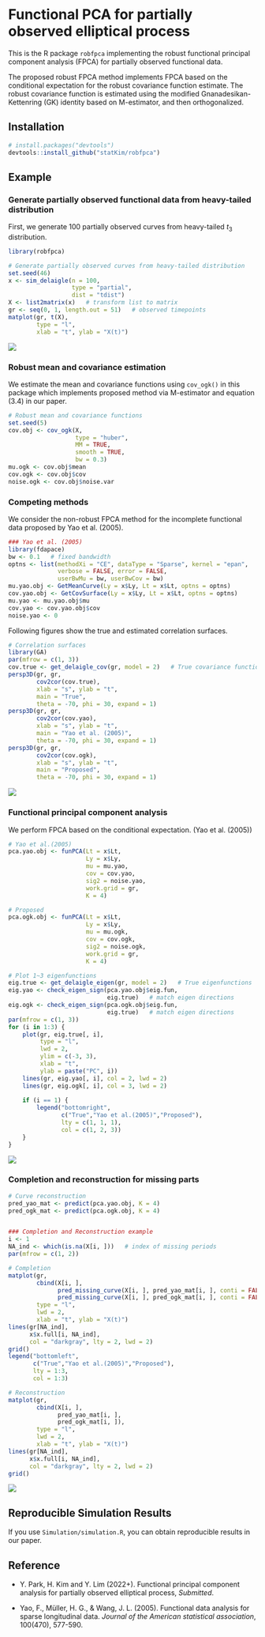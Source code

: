 
# Functional PCA for partially observed elliptical process

This is the R package `robfpca` implementing the robust functional
principal component analysis (FPCA) for partially observed functional
data.

The proposed robust FPCA method implements FPCA based on the conditional
expectation for the robust covariance function estimate. The robust
covariance function is estimated using the modified
Gnanadesikan-Kettenring (GK) identity based on M-estimator, and then
orthogonalized.

## Installation

``` r
# install.packages("devtools")
devtools::install_github("statKim/robfpca")
```

## Example

### Generate partially observed functional data from heavy-tailed distribution

First, we generate 100 partially observed curves from heavy-tailed
*t*<sub>3</sub> distribution.

``` r
library(robfpca)

# Generate partially observed curves from heavy-tailed distribution
set.seed(46)
x <- sim_delaigle(n = 100,
                  type = "partial",
                  dist = "tdist")
X <- list2matrix(x)   # transform list to matrix
gr <- seq(0, 1, length.out = 51)   # observed timepoints
matplot(gr, t(X), 
        type = "l",
        xlab = "t", ylab = "X(t)")
```

![](README_files/figure-gfm/unnamed-chunk-1-1.png)<!-- -->

### Robust mean and covariance estimation

We estimate the mean and covariance functions using `cov_ogk()` in this
package which implements proposed method via M-estimator and equation
(3.4) in our paper.

``` r
# Robust mean and covariance functions
set.seed(5)
cov.obj <- cov_ogk(X,
                   type = "huber",
                   MM = TRUE,
                   smooth = TRUE,
                   bw = 0.3)
mu.ogk <- cov.obj$mean
cov.ogk <- cov.obj$cov
noise.ogk <- cov.obj$noise.var
```

### Competing methods

We consider the non-robust FPCA method for the incomplete functional
data proposed by Yao et al. (2005).

``` r
### Yao et al. (2005)
library(fdapace)
bw <- 0.1   # fixed bandwidth
optns <- list(methodXi = "CE", dataType = "Sparse", kernel = "epan", 
              verbose = FALSE, error = FALSE,
              userBwMu = bw, userBwCov = bw)
mu.yao.obj <- GetMeanCurve(Ly = x$Ly, Lt = x$Lt, optns = optns)
cov.yao.obj <- GetCovSurface(Ly = x$Ly, Lt = x$Lt, optns = optns)
mu.yao <- mu.yao.obj$mu
cov.yao <- cov.yao.obj$cov
noise.yao <- 0
```

Following figures show the true and estimated correlation surfaces.

``` r
# Correlation surfaces
library(GA)
par(mfrow = c(1, 3))
cov.true <- get_delaigle_cov(gr, model = 2)   # True covariance function
persp3D(gr, gr, 
        cov2cor(cov.true),
        xlab = "s", ylab = "t",
        main = "True",
        theta = -70, phi = 30, expand = 1)
persp3D(gr, gr, 
        cov2cor(cov.yao),
        xlab = "s", ylab = "t", 
        main = "Yao et al. (2005)",
        theta = -70, phi = 30, expand = 1)
persp3D(gr, gr, 
        cov2cor(cov.ogk),
        xlab = "s", ylab = "t",
        main = "Proposed",
        theta = -70, phi = 30, expand = 1)
```

![](README_files/figure-gfm/unnamed-chunk-4-1.png)<!-- -->

### Functional principal component analysis

We perform FPCA based on the conditional expectation. (Yao et
al. (2005))

``` r
# Yao et al.(2005)
pca.yao.obj <- funPCA(Lt = x$Lt, 
                      Ly = x$Ly,
                      mu = mu.yao, 
                      cov = cov.yao, 
                      sig2 = noise.yao,
                      work.grid = gr,
                      K = 4)

# Proposed
pca.ogk.obj <- funPCA(Lt = x$Lt, 
                      Ly = x$Ly,
                      mu = mu.ogk, 
                      cov = cov.ogk, 
                      sig2 = noise.ogk,
                      work.grid = gr,
                      K = 4)
```

``` r
# Plot 1~3 eigenfunctions
eig.true <- get_delaigle_eigen(gr, model = 2)   # True eigenfunctions
eig.yao <- check_eigen_sign(pca.yao.obj$eig.fun, 
                            eig.true)   # match eigen directions
eig.ogk <- check_eigen_sign(pca.ogk.obj$eig.fun, 
                            eig.true)   # match eigen directions
par(mfrow = c(1, 3))
for (i in 1:3) {
    plot(gr, eig.true[, i],
         type = "l",
         lwd = 2,
         ylim = c(-3, 3),
         xlab = "t", 
         ylab = paste("PC", i))
    lines(gr, eig.yao[, i], col = 2, lwd = 2)
    lines(gr, eig.ogk[, i], col = 3, lwd = 2)
    
    if (i == 1) {
        legend("bottomright", 
               c("True","Yao et al.(2005)","Proposed"),
               lty = c(1, 1, 1),
               col = c(1, 2, 3))
    }
}
```

![](README_files/figure-gfm/unnamed-chunk-6-1.png)<!-- -->

### Completion and reconstruction for missing parts

``` r
# Curve reconstruction
pred_yao_mat <- predict(pca.yao.obj, K = 4)
pred_ogk_mat <- predict(pca.ogk.obj, K = 4)


### Completion and Reconstruction example
i <- 1
NA_ind <- which(is.na(X[i, ]))   # index of missing periods
par(mfrow = c(1, 2))

# Completion
matplot(gr, 
        cbind(X[i, ], 
              pred_missing_curve(X[i, ], pred_yao_mat[i, ], conti = FALSE),
              pred_missing_curve(X[i, ], pred_ogk_mat[i, ], conti = FALSE)),
        type = "l",
        lwd = 2,
        xlab = "t", ylab = "X(t)")
lines(gr[NA_ind], 
      x$x.full[i, NA_ind],
      col = "darkgray", lty = 2, lwd = 2)
grid()
legend("bottomleft", 
       c("True","Yao et al.(2005)","Proposed"),
       lty = 1:3,
       col = 1:3)

# Reconstruction
matplot(gr, 
        cbind(X[i, ], 
              pred_yao_mat[i, ],
              pred_ogk_mat[i, ]),
        type = "l",
        lwd = 2,
        xlab = "t", ylab = "X(t)")
lines(gr[NA_ind], 
      x$x.full[i, NA_ind],
      col = "darkgray", lty = 2, lwd = 2)
grid()
```

![](README_files/figure-gfm/unnamed-chunk-7-1.png)<!-- -->

## Reproducible Simulation Results

If you use `Simulation/simulation.R`, you can obtain reproducible
results in our paper.

## Reference

-   Y. Park, H. Kim and Y. Lim (2022+). Functional principal component
    analysis for partially observed elliptical process, *Submitted*.

-   Yao, F., Müller, H. G., & Wang, J. L. (2005). Functional data
    analysis for sparse longitudinal data. *Journal of the American
    statistical association*, 100(470), 577-590.
